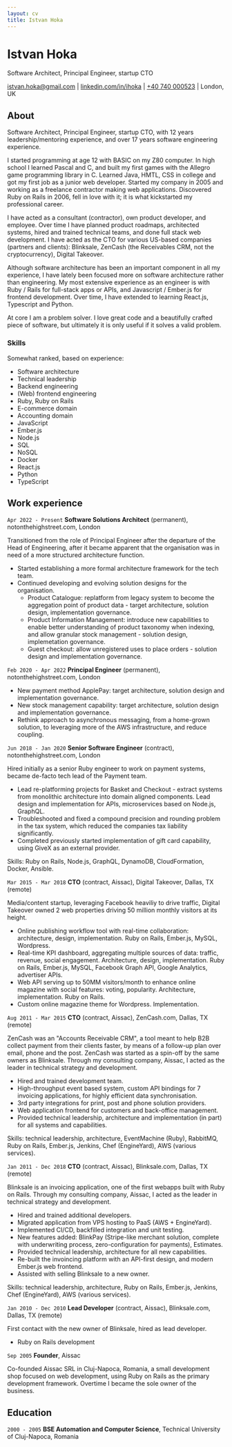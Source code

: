 ```yaml
---
layout: cv
title: Istvan Hoka
---
```


# Istvan Hoka

Software Architect, Principal Engineer, startup CTO

<div id="webaddress">
    <a href="mailto:istvan.hoka@gmail.com">istvan.hoka@gmail.com</a>
    |
    <a href="https://linkedin.com/in/ihoka">linkedin.com/in/ihoka</a>
    |
    <a href="tel:+40740000523">+40 740 000523</a>
    |
    London, UK
</div>

## About

Software Architect, Principal Engineer, startup CTO, with 12 years leadership/mentoring experience, and over 17 years software engineering experience.

I started programming at age 12 with BASIC on my Z80 computer. In high school I learned Pascal and C, and built my first games with the Allegro game programming library in C. Learned Java, HMTL, CSS in college and got my first job as a junior web developer. Started my company in 2005 and working as a freelance contractor making web applications. Discovered Ruby on Rails in 2006, fell in love with it; it is what kickstarted my professional career.

I have acted as a consultant (contractor), own product developer, and employee. Over time I have planned product roadmaps, architected systems, hired and trained technical teams, and done full stack web development. I have acted as the CTO for various US-based companies (partners and clients): Blinksale, ZenCash (the Receivables CRM, not the cryptocurrency), Digital Takeover.

Although software architecture has been an important component in all my experience, I have lately been focused more on software architecture rather than engineering. My most extensive experience as an engineer is with Ruby / Rails for full-stack apps or APIs, and Javascript / Ember.js for frontend development. Over time, I have extended to learning React.js, Typescript and Python.

At core I am a problem solver. I love great code and a beautifully crafted piece of software, but ultimately it is only useful if it solves a valid problem.

### Skills

Somewhat ranked, based on experience:

* Software architecture
* Technical leadership
* Backend engineering
* (Web) frontend engineering
* Ruby, Ruby on Rails
* E-commerce domain
* Accounting domain
* JavaScript
* Ember.js
* Node.js
* SQL
* NoSQL
* Docker
* React.js
* Python
* TypeScript

## Work experience

`Apr 2022 - Present`
__Software Solutions Architect__ (permanent), notonthehighstreet.com, London

Transitioned from the role of Principal Engineer after the departure of the Head of Engineering, after it became apparent that the organisation was in need of a more structured architecture function.

* Started establishing a more formal architecture framework for the tech team.
* Continued developing and evolving solution designs for the organisation.
  * Product Catalogue: replatform from legacy system to become the aggregation point of product data - target architecture, solution design, implementation governance.
  * Product Information Management: introduce new capabilities to enable better understanding of product taxonomy when indexing, and allow granular stock management - solution design, implemetation governance.
  * Guest checkout: allow unregistered uses to place orders - solution design and implementation governance.

`Feb 2020 - Apr 2022`
__Principal Engineer__ (permanent), notonthehighstreet.com, London

* New payment method ApplePay: target architecture, solution design and implementation governance.
* New stock management capability: target architecture, solution design and implementation governance.
* Rethink approach to asynchronous messaging, from a home-grown solution, to leveraging more of the AWS infrastructure, and reduce coupling.

`Jun 2018 - Jan 2020`
__Senior Software Engineer__ (contract), notonthehighstreet.com, London

Hired initially as a senior Ruby engineer to work on payment systems, became de-facto tech lead of the Payment team.

* Lead re-platforming projects for Basket and Checkout - extract systems from monolithic architecture into domain aligned components. Lead design and implementation for APIs, microservices based on Node.js, GraphQL.
* Troubleshooted and fixed a compound precision and rounding problem in the tax system, which reduced the companies tax liability significantly.
* Completed previously started implementation of gift card capability, using GiveX as an external provider.

Skills: Ruby on Rails, Node.js, GraphQL, DynamoDB, CloudFormation, Docker, Ansible.

`Mar 2015 - Mar 2018`
__CTO__ (contract, Aissac), Digital Takeover, Dallas, TX (remote)

Media/content startup, leveraging Facebook heaviliy to drive traffic, Digital Takeover owned 2 web properties driving 50 million monthly visitors at its height.

* Online publishing workflow tool with real-time collaboration: architecture, design, implementation. Ruby on Rails, Ember.js, MySQL, Wordpress.
* Real-time KPI dashboard, aggregating multiple sources of data: traffic, revenue, social engagement. Architecture, design, implementation. Ruby on Rails, Ember.js, MySQL, Facebook Graph API, Google Analytics, advertiser APIs.
* Web API serving up to 50MM visitors/month to enhance online magazine with social features: voting, popularity. Architecture, implementation. Ruby on Rails.
* Custom online magazine theme for Wordpress. Implementation.

`Aug 2011 - Mar 2015`
__CTO__ (contract, Aissac), ZenCash.com, Dallas, TX (remote)

ZenCash was an "Accounts Receivable CRM", a tool meant to help B2B collect payment from their clients faster, by means of a follow-up plan over email, phone and the post. ZenCash was started as a spin-off by the same owners as Blinksale. Through my consulting company, Aissac, I acted as the leader in technical strategy and development.

* Hired and trained development team.
* High-throughput event based system, custom API bindings for 7 invoicing applications, for highly efficient data synchronisation.
* 3rd party integrations for print, post and phone solution providers.
* Web application frontend for customers and back-office management.
* Provided technical leadership, architecture and implementation (in part) for all systems and capabilities.

Skills: technical leadership, architecture, EventMachine (Ruby), RabbitMQ, Ruby on Rails, Ember.js, Jenkins, Chef (EngineYard), AWS (various services).

`Jan 2011 - Dec 2018`
__CTO__ (contract, Aissac), Blinksale.com, Dallas, TX (remote)

Blinksale is an invoicing application, one of the first webapps built with Ruby on Rails.
Through my consulting company, Aissac, I acted as the leader in technical strategy and development.

* Hired and trained additional developers.
* Migrated application from VPS hosting to PaaS (AWS + EngineYard).
* Implemented CI/CD, backfilled integration and unit testing.
* New features added: BlinkPay (Stripe-like merchant solution, complete with underwriting process, zero-configuration for payments), Estimates.
* Provided technical leadership, architecture for all new capabilities.
* Re-built the invoincing platform with an API-first design, and modern Ember.js web frontend.
* Assisted with selling Blinksale to a new owner.

Skills: technical leadership, architecture, Ruby on Rails, Ember.js, Jenkins, Chef (EngineYard), AWS (various services).

`Jan 2010 - Dec 2010`
__Lead Developer__ (contract, Aissac), Blinksale.com, Dallas, TX (remote)

First contact with the new owner of Blinksale, hired as lead developer.

* Ruby on Rails development

`Sep 2005`
__Founder__, Aissac

Co-founded Aissac SRL in Cluj-Napoca, Romania, a small development shop focused on web development, using Ruby on Rails as the primary development framework. Overtime I became the sole owner of the business.

## Education

`2000 - 2005`
__BSE Automation and Computer Science__, Technical University of Cluj-Napoca, Romania

<!-- ### Footer

Last updated: September 2022 -->
